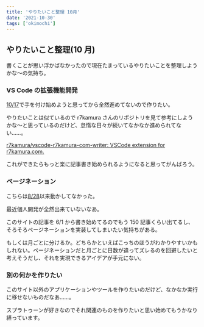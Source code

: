 ```yaml
---
title: 'やりたいこと整理 10月'
date: '2021-10-30'
tags: ['okimochi']
---
```


## やりたいこと整理(10 月)

書くことが思い浮かばなかったので現在たまっているやりたいことを整理しようかな〜の気持ち。

### VS Code の拡張機能開発

[10/17](/posts/2021-10-17/)で手を付け始めようと思ってから全然進めてないので作りたい。

やりたいことは似ているので r7kamura さんのリポジトリを見て参考にしようかな〜と思っているのだけど、怠惰な日々が続いてなかなか進められてない……。

[r7kamura/vscode\-r7kamura\-com\-writer: VSCode extension for r7kamura\.com\.](https://github.com/r7kamura/vscode-r7kamura-com-writer)

これができたらもっと楽に記事書き始められるようになると思ってがんばろう。

### ページネーション

こちらは[8/28](/posts/2021-08-28/)以来動かしてなかった。

最近個人開発が全然出来ていないなあ。

このサイトの記事を 6/1 から書き始めてるのでもう 150 記事くらい出てるし、そろそろページネーションを実装してしまいたい気持ちがある。

もしくは月ごとに分けるか。どちらかといえばこっちのほうがわかりやすいかもしれない。ページネーションだと月ごとに日数が違ってズレるのを回避したいと考えそうだし、それを実現できるアイデアが手元にない。

### 別の何かを作りたい

このサイト以外のアプリケーションやツールを作りたいのだけど、なかなか実行に移せないものだなあ……。

スプラトゥーンが好きなのでそれ関連のものを作りたいと思い始めてもうかなり経っています。
